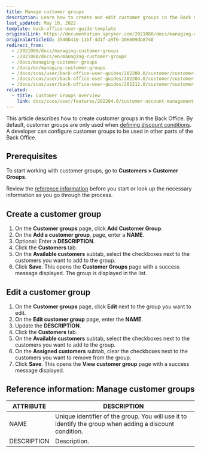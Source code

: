 ```yaml
---
title: Manage customer groups
description: Learn how to create and edit customer groups in the Back Office.
last_updated: May 10, 2022
template: back-office-user-guide-template
originalLink: https://documentation.spryker.com/2021080/docs/managing-customer-groups
originalArticleId: 3540b410-11bf-4d1f-a9f6-306009db8740
redirect_from:
  - /2021080/docs/managing-customer-groups
  - /2021080/docs/en/managing-customer-groups
  - /docs/managing-customer-groups
  - /docs/en/managing-customer-groups
  - /docs/scos/user/back-office-user-guides/202200.0/customer/customer-customer-access-customer-groups/managing-customer-groups.html
  - /docs/scos/user/back-office-user-guides/202204.0/customer/customer-customer-access-customer-groups/managing-customer-groups.html
  - /docs/scos/user/back-office-user-guides/202212.0/customer/customer-customer-access-customer-groups/managing-customer-groups.html
related:
  - title: Customer Groups overview
    link: docs/scos/user/features/202204.0/customer-account-management-feature-overview/customer-groups-overview.html
---
```


This article describes how to create customer groups in the Back Office. By default, customer groups are only used when [defining discount conditions](/docs/pbc/all/discount-management/{{page.version}}/manage-in-the-back-office/create-discounts.html#define-on-what-conditions-the-discount-can-be-applied). A developer can configure customer groups to be used in other parts of the Back Office.

## Prerequisites

To start working with customer groups, go to **Customers&nbsp;<span aria-label="and then">></span> Customer Groups**.

Review the [reference information](#reference-information-manage-customer-groups) before you start or look up the necessary information as you go through the process.

## Create a customer group

1. On the **Customer groups** page, click **Add Customer Group**.
2. On the **Add a customer group**, page, enter a **NAME**.
3. Optional: Enter a **DESCRIPTION**.
4. Click the **Customers** tab.
5. On the **Available customers** subtab, select the checkboxes next to the customers you want to add to the group.
6. Click **Save**.
    This opens the **Customer Groups** page with a success message displayed. The group is displayed in the list.


## Edit a customer group

1. On the **Customer groups** page, click **Edit** next to the group you want to edit.
2. On the **Edit customer group** page, enter the **NAME**.
3. Update the **DESCRIPTION**.
4. Click the **Customers** tab.
5. On the **Available customers** subtab, select the checkboxes next to the customers you want to add to the group.
6. On the **Assigned customers** subtab, clear the checkboxes next to the customers you want to remove from the group.
7.  Click **Save**.
    This opens the **View customer group** page with a success message displayed.

## Reference information: Manage customer groups

| ATTRIBUTE| DESCRIPTION |
|---|---|
| NAME | Unique identifier of the group. You will use it to identify the group when adding a discount condition. |
| DESCRIPTION | Description. |
